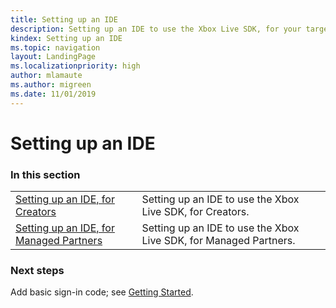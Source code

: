 ```yaml
---
title: Setting up an IDE
description: Setting up an IDE to use the Xbox Live SDK, for your target platforms.
kindex: Setting up an IDE
ms.topic: navigation
layout: LandingPage
ms.localizationpriority: high
author: mlamaute
ms.author: migreen
ms.date: 11/01/2019
---
```


# Setting up an IDE


### In this section

|     |     |
| --- | --- |
| [Setting up an IDE, for Creators](creators/live-creators-ide-nav.md) | Setting up an IDE to use the Xbox Live SDK, for Creators.  |
| [Setting up an IDE, for Managed Partners](managed-partners/live-mp-ide-nav.md) | Setting up an IDE to use the Xbox Live SDK, for Managed Partners. |


### Next steps

Add basic sign-in code; see [Getting Started](../live-getstarted-nav.md).
